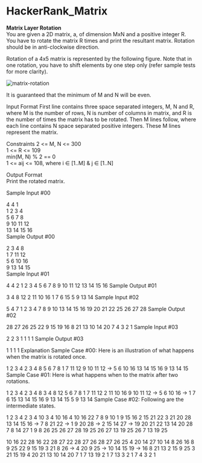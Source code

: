 # HackerRank_Matrix
**Matrix Layer Rotation**  
You are given a 2D matrix, a, of dimension MxN and a positive integer R. You have to rotate the matrix R times and print the resultant matrix. Rotation should be in anti-clockwise direction.

Rotation of a 4x5 matrix is represented by the following figure. Note that in one rotation, you have to shift elements by one step only (refer sample tests for more clarity).

![matrix-rotation](https://hr-challenge-images.s3.amazonaws.com/2517/matrix-rotation.png "matrix-rotation")

It is guaranteed that the minimum of M and N will be even.

Input Format 
First line contains three space separated integers, M, N and R, where M is the number of rows, N is number of columns in matrix, and R is the number of times the matrix has to be rotated. 
Then M lines follow, where each line contains N space separated positive integers. These M lines represent the matrix.

Constraints 
2 <= M, N <= 300   
1 <= R <= 109   
min(M, N) % 2 == 0   
1 <= aij <= 108, where i ∈ [1..M] & j ∈ [1..N]  

Output Format   
Print the rotated matrix.  

Sample Input #00  
  
4 4 1  
1 2 3 4  
5 6 7 8  
9 10 11 12  
13 14 15 16  
Sample Output #00  
  
2 3 4 8  
1 7 11 12  
5 6 10 16  
9 13 14 15  
Sample Input #01

4 4 2
1 2 3 4
5 6 7 8
9 10 11 12
13 14 15 16
Sample Output #01

3 4 8 12
2 11 10 16
1 7 6 15
5 9 13 14
Sample Input #02

5 4 7
1 2 3 4
7 8 9 10
13 14 15 16
19 20 21 22
25 26 27 28
Sample Output #02

28 27 26 25
22 9 15 19
16 8 21 13
10 14 20 7
4 3 2 1
Sample Input #03

2 2 3
1 1
1 1
Sample Output #03

1 1
1 1
Explanation 
Sample Case #00: Here is an illustration of what happens when the matrix is rotated once.

 1  2  3  4      2  3  4  8
 5  6  7  8      1  7 11 12
 9 10 11 12  ->  5  6 10 16
13 14 15 16      9 13 14 15
Sample Case #01: Here is what happens when to the matrix after two rotations.

 1  2  3  4      2  3  4  8      3  4  8 12
 5  6  7  8      1  7 11 12      2 11 10 16
 9 10 11 12  ->  5  6 10 16  ->  1  7  6 15
13 14 15 16      9 13 14 15      5  9 13 14
Sample Case #02: Following are the intermediate states.

1  2  3  4      2  3  4 10    3  4 10 16    4 10 16 22
7  8  9 10      1  9 15 16    2 15 21 22    3 21 20 28
13 14 15 16 ->  7  8 21 22 -> 1  9 20 28 -> 2 15 14 27 ->
19 20 21 22    13 14 20 28    7  8 14 27    1  9  8 26
25 26 27 28    19 25 26 27    13 19 25 26   7 13 19 25



10 16 22 28    16 22 28 27    22 28 27 26    28 27 26 25
 4 20 14 27    10 14  8 26    16  8  9 25    22  9 15 19
 3 21  8 26 ->  4 20  9 25 -> 10 14 15 19 -> 16  8 21 13
 2 15  9 25     3 21 15 19     4 20 21 13    10 14 20  7
 1  7 13 19     2  1  7 13     3  2  1  7     4  3  2  1
